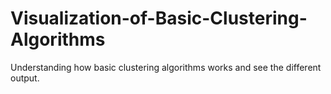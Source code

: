 # Visualization-of-Basic-Clustering-Algorithms
Understanding how basic clustering algorithms works and see the different output. 

